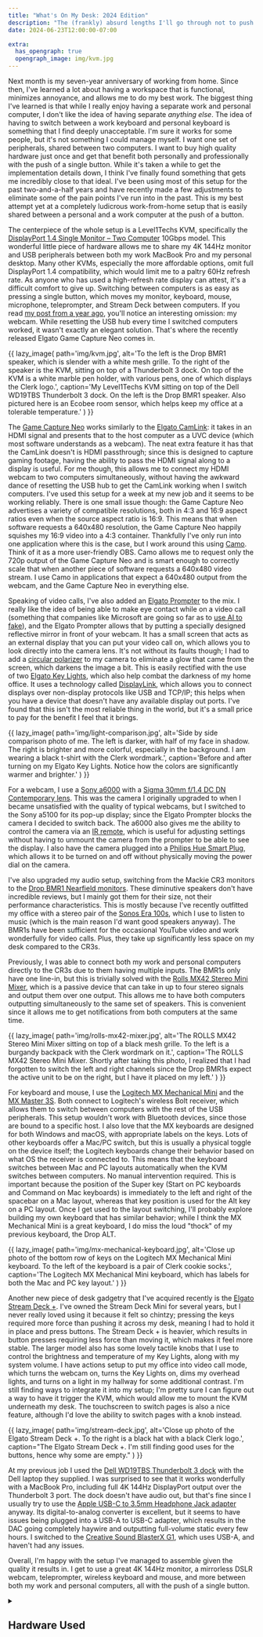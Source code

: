 ```yaml
---
title: "What's On My Desk: 2024 Edition"
description: "The (frankly) absurd lengths I'll go through not to push more than one button to switch between my work and personal computers."
date: 2024-06-23T12:00:00-07:00

extra:
  has_opengraph: true
  opengraph_image: img/kvm.jpg
---
```


Next month is my seven-year anniversary of working from home. Since then, I've learned a lot about having a workspace that is functional, minimizes annoyance, and allows me to do my best work. The biggest thing I've learned is that while I really enjoy having a separate work and personal computer, I don't like the idea of having separate _anything else_. The idea of having to switch between a work keyboard and personal keyboard is something that I find deeply unacceptable. I'm sure it works for some people, but it's not something I could manage myself. I want one set of peripherals, shared between two computers. I want to buy high quality hardware just once and get that benefit both personally and professionally with the push of a single button. While it's taken a while to get the implementation details down, I think I've finally found something that gets me incredibly close to that ideal. I've been using most of this setup for the past two-and-a-half years and have recently made a few adjustments to eliminate some of the pain points I've run into in the past. This is my best attempt yet at a completely ludicrous work-from-home setup that is easily shared between a personal and a work computer at the push of a button.

The centerpiece of the whole setup is a Level1Techs KVM, specifically the [DisplayPort 1.4 Single Monitor – Two Computer](https://www.store.level1techs.com/products/p/14-kvm-switch-single-monitor-2computer-64pfg-7l6da) 10Gbps model. This wonderful little piece of hardware allows me to share my 4K 144Hz monitor and USB peripherals between both my work MacBook Pro and my personal desktop. Many other KVMs, especially the more affordable options, omit full DisplayPort 1.4 compatibility, which would limit me to a paltry 60Hz refresh rate. As anyone who has used a high-refresh rate display can attest, it's a difficult comfort to give up. Switching between computers is as easy as pressing a single button, which moves my monitor, keyboard, mouse, microphone, teleprompter, and Stream Deck between computers. If you read [my post from a year ago](/posts/pushing-buttons-with-rust/), you'll notice an interesting omission: my webcam. While resetting the USB hub every time I switched computers worked, it wasn't exactly an elegant solution. That's where the recently released Elgato Game Capture Neo comes in.

{{
    lazy_image(
        path='img/kvm.jpg',
        alt='To the left is the Drop BMR1 speaker, which is slender with a white mesh grille. To the right of the speaker is the KVM, sitting on top of a Thunderbolt 3 dock. On top of the KVM is a white marble pen holder, with various pens, one of which displays the Clerk logo.',
        caption='My Level1Techs KVM sitting on top of the Dell WD19TBS Thunderbolt 3 dock. On the left is the Drop BMR1 speaker. Also pictured here is an Ecobee room sensor, which helps keep my office at a tolerable temperature.'
    )
}}

The [Game Capture Neo](https://www.elgato.com/us/en/p/game-capture-neo) works similarly to the [Elgato CamLink](https://www.elgato.com/us/en/p/cam-link-4k): it takes in an HDMI signal and presents that to the host computer as a UVC device (which most software understands as a webcam). The neat extra feature it has that the CamLink doesn't is HDMI passthrough; since this is designed to capture gaming footage, having the ability to pass the HDMI signal along to a display is useful. For me though, this allows me to connect my HDMI webcam to two computers simultaneously, without having the awkward dance of resetting the USB hub to get the CamLink working when I switch computers. I've used this setup for a week at my new job and it seems to be working reliably. There is one small issue though: the Game Capture Neo advertises a variety of compatible resolutions, both in 4:3 and 16:9 aspect ratios even when the source aspect ratio is 16:9. This means that when software requests a 640x480 resolution, the Game Capture Neo happily squishes my 16:9 video into a 4:3 container. Thankfully I've only run into one application where this is the case, but I work around this using [Camo](https://reincubate.com/camo/). Think of it as a more user-friendly OBS. Camo allows me to request only the 720p output of the Game Capture Neo and is smart enough to correctly scale that when another piece of software requests a 640x480 video stream. I use Camo in applications that expect a 640x480 output from the webcam, and the Game Capture Neo in everything else.

Speaking of video calls, I've also added an [Elgato Prompter](https://www.elgato.com/us/en/p/prompter) to the mix. I really like the idea of being able to make eye contact while on a video call (something that companies like Microsoft are going so far as to [use AI to fake](https://blogs.windows.com/devices/2020/08/20/make-a-more-personal-connection-with-eye-contact-now-generally-available/)), and the Elgato Prompter allows that by putting a specially designed reflective mirror in front of your webcam. It has a small screen that acts as an external display that you can put your video call on, which allows you to look directly into the camera lens. It's not without its faults though; I had to add a [circular polarizer](https://www.amazon.com/dp/B00XNMXNV0) to my camera to eliminate a glow that came from the screen, which darkens the image a bit. This is easily rectified with the use of two [Elgato Key Lights](https://www.elgato.com/us/en/p/key-light), which also help combat the darkness of my home office. It uses a technology called [DisplayLink](https://www.synaptics.com/products/displaylink-graphics), which allows you to connect displays over non-display protocols like USB and TCP/IP; this helps when you have a device that doesn't have any available display out ports. I've found that this isn't the most reliable thing in the world, but it's a small price to pay for the benefit I feel that it brings.

{{
    lazy_image(
        path='img/light-comparison.jpg',
        alt='Side by side comparison photo of me. The left is darker, with half of my face in shadow. The right is brighter and more colorful, especially in the background. I am wearing a black t-shirt with the Clerk wordmark.',
        caption='Before and after turning on my Elgato Key Lights. Notice how the colors are significantly warmer and brighter.'
    )
}}

For a webcam, I use a [Sony a6000](https://electronics.sony.com/imaging/interchangeable-lens-cameras/aps-c/p/ilce6000l-b) with a [Sigma 30mm f/1.4 DC DN Contemporary lens](https://www.sigmaphoto.com/30mm-f1-4-dc-dn-c). This was the camera I originally upgraded to when I became unsatisfied with the quality of typical webcams, but I switched to the Sony a5100 for its pop-up display; since the Elgato Prompter blocks the camera I decided to switch back. The a6000 also gives me the ability to control the camera via an [IR remote](https://electronics.sony.com/imaging/imaging-accessories/all-accessories/p/rmtdslr2), which is useful for adjusting settings without having to unmount the camera from the prompter to be able to see the display. I also have the camera plugged into a [Philips Hue Smart Plug](https://www.philips-hue.com/en-us/p/hue-smart-plug/046677552343), which allows it to be turned on and off without physically moving the power dial on the camera.

I've also upgraded my audio setup, switching from the Mackie CR3 monitors to the [Drop BMR1 Nearfield monitors](https://drop.com/buy/drop-bmr1-nearfield-monitors). These diminutive speakers don't have incredible reviews, but I mainly got them for their size, not their performance characteristics. This is mostly because I've recently outfitted my office with a stereo pair of the [Sonos Era 100s](https://www.sonos.com/en-us/shop/era-100), which I use to listen to music (which is the main reason I'd want good speakers anyway). The BMR1s have been sufficient for the occasional YouTube video and work wonderfully for video calls. Plus, they take up significantly less space on my desk compared to the CR3s.

Previously, I was able to connect both my work and personal computers directly to the CR3s due to them having multiple inputs. The BMR1s only have one line-in, but this is trivially solved with the [Rolls MX42 Stereo Mini Mixer](https://rolls.com/product/MX42), which is a passive device that can take in up to four stereo signals and output them over one output. This allows me to have both computers outputting simultaneously to the same set of speakers. This is convenient since it allows me to get notifications from both computers at the same time.

{{
    lazy_image(
        path='img/rolls-mx42-mixer.jpg',
        alt='The ROLLS MX42 Stereo Mini Mixer sitting on top of a black mesh grille. To the left is a burgandy backpack with the Clerk wordmark on it.',
        caption='The ROLLS MX42 Stereo Mini Mixer. Shortly after taking this photo, I realized that I had forgotten to switch the left and right channels since the Drop BMR1s expect the active unit to be on the right, but I have it placed on my left.'
    )
}}

For keyboard and mouse, I use the [Logitech MX Mechanical Mini](https://www.logitech.com/en-us/products/keyboards/mx-mechanical-mini.html) and the [MX Master 3S](https://www.logitech.com/en-us/products/mice/mx-master-3s.910-006557.html). Both connect to Logitech's wireless Bolt receiver, which allows them to switch between computers with the rest of the USB peripherals. This setup wouldn't work with Bluetooth devices, since those are bound to a specific host. I also love that the MX keyboards are designed for both Windows and macOS, with appropriate labels on the keys. Lots of other keyboards offer a Mac/PC switch, but this is usually a physical toggle on the device itself; the Logitech keyboards change their behavior based on what OS the receiver is connected to. This means that the keyboard switches between Mac and PC layouts automatically when the KVM switches between computers. No manual intervention required. This is important because the position of the Super key (Start on PC keyboards and Command on Mac keyboards) is immediately to the left and right of the spacebar on a Mac layout, whereas that key position is used for the Alt key on a PC layout. Once I get used to the layout switching, I'll probably explore building my own keyboard that has similar behavior; while I think the MX Mechanical Mini is a great keyboard, I do miss the loud "thock" of my previous keyboard, the Drop ALT.

{{
    lazy_image(
        path='img/mx-mechanical-keyboard.jpg',
        alt='Close up photo of the bottom row of keys on the Logitech MX Mechanical Mini keyboard. To the left of the keyboard is a pair of Clerk cookie socks.',
        caption='The Logitech MX Mechanical Mini keyboard, which has labels for both the Mac and PC key layout.'
    )
}}

Another new piece of desk gadgetry that I've acquired recently is the [Elgato Stream Deck +](https://www.elgato.com/us/en/p/stream-deck-plus-black). I've owned the Stream Deck Mini for several years, but I never really loved using it because it felt so chintzy; pressing the keys required more force than pushing it across my desk, meaning I had to hold it in place and press buttons. The Stream Deck + is heavier, which results in button presses requiring less force than moving it, which makes it feel more stable. The larger model also has some lovely tactile knobs that I use to control the brightness and temperature of my Key Lights, along with my system volume. I have actions setup to put my office into video call mode, which turns the webcam on, turns the Key Lights on, dims my overhead lights, and turns on a light in my hallway for some additional contrast. I'm still finding ways to integrate it into my setup; I'm pretty sure I can figure out a way to have it trigger the KVM, which would allow me to mount the KVM underneath my desk. The touchscreen to switch pages is also a nice feature, although I'd love the ability to switch pages with a knob instead.

{{ 
    lazy_image(
        path='img/stream-deck.jpg',
        alt='Close up photo of the Elgato Stream Deck +. To the right is a black hat with a black Clerk logo.',
        caption="The Elgato Stream Deck +. I'm still finding good uses for the buttons, hence why some are empty."
    )
}}

At my previous job I used the [Dell WD19TBS Thunderbolt 3 dock](https://www.bhphotovideo.com/c/product/1632006-REG/dell_wd19tbs_modular_thunderbolt_dock_with.html) with the Dell laptop they supplied. I was surprised to see that it works wonderfully with a MacBook Pro, including full 4K 144Hz DisplayPort output over the Thunderbolt 3 port. The dock doesn't have audio out, but that's fine since I usually try to use the [Apple USB-C to 3.5mm Headphone Jack adapter](https://www.apple.com/us-edu/shop/product/MW2Q3AM/A/usb-c-to-35-mm-headphone-jack-adapter) anyway. Its digital-to-analog converter is excellent, but it seems to have issues being plugged into a USB-A to USB-C adapter, which results in the DAC going completely haywire and outputting full-volume static every few hours. I switched to the [Creative Sound BlasterX G1](https://us.creative.com/p/sound-blaster/sound-blasterx-g1), which uses USB-A, and haven't had any issues.

Overall, I'm happy with the setup I've managed to assemble given the quality it results in. I get to use a great 4K 144Hz monitor, a mirrorless DSLR webcam, teleprompter, wireless keyboard and mouse, and more between both my work and personal computers, all with the push of a single button.

<details>
    <summary><h2 class="inline" id="hardware-used">Hardware Used</h2></summary>
    <ul>
        <li><a href="https://www.store.level1techs.com/products/p/14-kvm-switch-single-monitor-2computer-64pfg-7l6da">Level1Techs DisplayPort 1.4 KVM</a></li>
        <li><a href="https://www.anker.com/products/a7505">Anker 7-Port USB 3.0 Hub</a></li>
        <li><a href="https://electronics.sony.com/tv-video/gaming-monitors/all-inzone-monitors/p/sdmu27m90">Sony INZONE M9 4K HDR 144Hz Gaming Monitor</a></li>
        <li><a href="https://www.ergotron.com/en-us/products/product-details/45-669">Ergotron NX Monitor Arm</a></li>
        <li>
            Camera
            <ul>
                <li><a href="https://electronics.sony.com/imaging/interchangeable-lens-cameras/aps-c/p/ilce6000l-b">Sony a6000</a></li>
                <li><a href="https://www.sigmaphoto.com/30mm-f1-4-dc-dn-c">Sigma 30mm f/1.4 DC DN Contemporary Lens</a></li>
                <li><a href="https://www.amazon.com/dp/B00XNMXNV0">Amazon Basics Circular Polarizer Lens Filter</a></li>
                <li><a href="https://www.elgato.com/us/en/p/cam-link-4k">Elgato CamLink 4K</a></li>
                <li><a href="https://www.elgato.com/us/en/p/game-capture-neo">Elgato Game Capture Neo</a></li>
                <li><a href="https://www.elgato.com/us/en/p/prompter">Elgato Prompter</a></li>
                <li><a href="https://www.elgato.com/us/en/p/key-light">Elgato Key Light</a></li>
                <li><a href="https://www.philips-hue.com/en-us/p/hue-smart-plug/046677552343">Philips Hue Smart Plug</a></li>
                <li><a href="https://electronics.sony.com/imaging/imaging-accessories/all-accessories/p/rmtdslr2">Sony Wireless Remote</a></li>
            </ul>
        </li>
        <li>
            Audio
            <ul>
                <li><a href="https://rolls.com/product/MX42">Rolls MX42 Stereo Mini Mixer</a></li>
                <li><a href="https://drop.com/buy/drop-bmr1-nearfield-monitors">Drop BMR1 Nearfield Monitors</a></li>
                <li><a href="https://www.sonos.com/en-us/shop/era-100">Sonos Era 100</a></li>
                <li><a href="https://www.apple.com/us-edu/shop/product/MW2Q3AM/A/usb-c-to-35-mm-headphone-jack-adapter">Apple USB-C to 3.5 mm Headphone Jack Adapter</a></li>
                <li><a href="https://us.creative.com/p/sound-blaster/sound-blasterx-g1">Creative Sound BlasterX G1 USB DAC</a></li>
                <li>Elgato Wave:1 (discontinued, replaced by the <a href="https://www.elgato.com/us/en/p/wave-3-black">Wave:3</a>)</li>
                <li><a href="https://rode.com/en-us/accessories/stands-bars/psa1">RODE PSA1 Studio Arm</a></li>
            </ul>
        </li>
        <li><a href="https://www.logitech.com/en-us/products/keyboards/mx-mechanical-mini.html">Logitech MX Keys Mechanical</a></li>
        <li><a href="https://www.logitech.com/en-us/products/mice/mx-master-3s.910-006557.html">Logitech MX Master 3S</a></li>
        <li><a href="https://www.elgato.com/us/en/p/stream-deck-plus-black">Elgato Stream Deck +</a></li>
        <li><a href="https://www.bhphotovideo.com/c/product/1632006-REG/dell_wd19tbs_modular_thunderbolt_dock_with.html">Dell WD19TBS Thunderbolt Dock</a></li>
    </ul>
</details>